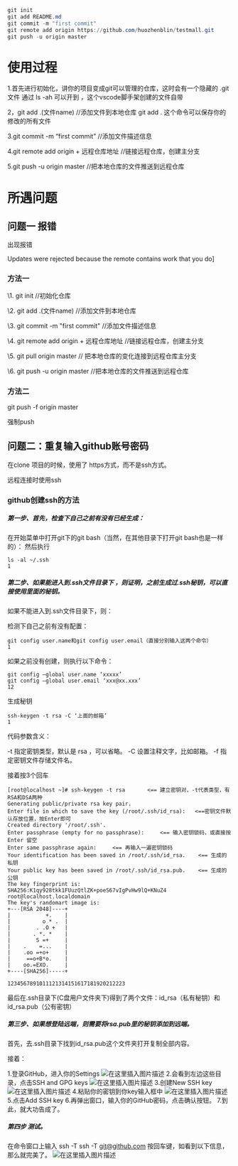 ```powershell
git init  
git add README.md
git commit -m "first commit"
git remote add origin https://github.com/huozhenblin/testmall.git
git push -u origin master
```

# 使用过程

1.首先进行初始化，讲你的项目变成git可以管理的仓库，这时会有一个隐藏的 .git文件  通过  ls -ah 可以开到 ，这个vscode脚手架创建的文件自带

2，git add .(文件name) //添加文件到本地仓库  git add .  这个命令可以保存你的修改的所有文件

3.git commit -m “first commit” //添加文件描述信息

4.git remote add origin + 远程仓库地址 //链接远程仓库，创建主分支

5.git push -u origin master //把本地仓库的文件推送到远程仓库

# 所遇问题

## 问题一 报错

出现报错

Updates were rejected because the remote contains work that you do]

### 方法一

\1. git init //初始化仓库



\2. git add .(文件name) //添加文件到本地仓库



\3. git commit -m "first commit" //添加文件描述信息



\4. git remote add origin + 远程仓库地址 //链接远程仓库，创建主分支



\5. git pull origin master // 把本地仓库的变化连接到远程仓库主分支



\6. git push -u origin master //把本地仓库的文件推送到远程仓库

### 方法二

git push -f origin master

强制push

## 问题二：重复输入github账号密码

在clone 项目的时候，使用了 https方式，而不是ssh方式。

远程连接时使用ssh



### github创建ssh的方法

##### 第一步、首先，检查下自己之前有没有已经生成：

在开始菜单中打开git下的git bash（当然，在其他目录下打开git bash也是一样的）：
然后执行

```
ls -al ~/.ssh 
1
```

##### 第二步、如果能进入到.ssh文件目录下 ，则证明，之前生成过.ssh秘钥，可以直接使用里面的秘钥。

如果不能进入到.ssh文件目录下，则：

检测下自己之前有没有配置：

```
git config user.name和git config user.email（直接分别输入这两个命令）
1
```

如果之前没有创建，则执行以下命令：

```
git config –global user.name ‘xxxxx’ 
git config –global user.email ‘xxx@xx.xxx’
12
```

生成秘钥

```
ssh-keygen -t rsa -C ‘上面的邮箱’
1
```

代码参数含义：

-t 指定密钥类型，默认是 rsa ，可以省略。
-C 设置注释文字，比如邮箱。
-f 指定密钥文件存储文件名。

接着按3个回车

```
[root@localhost ~]# ssh-keygen -t rsa       <== 建立密钥对，-t代表类型，有RSA和DSA两种
Generating public/private rsa key pair.
Enter file in which to save the key (/root/.ssh/id_rsa):   <==密钥文件默认存放位置，按Enter即可
Created directory '/root/.ssh'.
Enter passphrase (empty for no passphrase):     <== 输入密钥锁码，或直接按 Enter 留空
Enter same passphrase again:     <== 再输入一遍密钥锁码
Your identification has been saved in /root/.ssh/id_rsa.    <== 生成的私钥
Your public key has been saved in /root/.ssh/id_rsa.pub.    <== 生成的公钥
The key fingerprint is:
SHA256:K1qy928tkk1FUuzQtlZK+poeS67vIgPvHw9lQ+KNuZ4 root@localhost.localdomain
The key's randomart image is:
+---[RSA 2048]----+
|           +.    |
|          o * .  |
|        . .O +   |
|       . *. *    |
|        S =+     |
|    .    =...    |
|    .oo =+o+     |
|     ==o+B*o.    |
|    oo.=EXO.     |
+----[SHA256]-----+

1234567891011121314151617181920212223
```

最后在.ssh目录下(C盘用户文件夹下)得到了两个文件：id_rsa（私有秘钥）和id_rsa.pub（公有密钥）

##### 第三步、如果想登陆远端，则需要将rsa.pub里的秘钥添加到远端。

首先，去.ssh目录下找到id_rsa.pub这个文件夹打开复制全部内容。

接着：

1.登录GitHub，进入你的Settings
![在这里插入图片描述](https://img-blog.csdnimg.cn/2019061921352777.png?x-oss-process=image/watermark,type_ZmFuZ3poZW5naGVpdGk,shadow_10,text_aHR0cHM6Ly9ibG9nLmNzZG4ubmV0L3FxXzM1NDk1MzM5,size_16,color_FFFFFF,t_70)
2.会看到左边这些目录，点击SSH and GPG keys
![在这里插入图片描述](https://img-blog.csdnimg.cn/20190619213552339.png?x-oss-process=image/watermark,type_ZmFuZ3poZW5naGVpdGk,shadow_10,text_aHR0cHM6Ly9ibG9nLmNzZG4ubmV0L3FxXzM1NDk1MzM5,size_16,color_FFFFFF,t_70)
3.创建New SSH key
![在这里插入图片描述](https://img-blog.csdnimg.cn/20190619213619807.png?x-oss-process=image/watermark,type_ZmFuZ3poZW5naGVpdGk,shadow_10,text_aHR0cHM6Ly9ibG9nLmNzZG4ubmV0L3FxXzM1NDk1MzM5,size_16,color_FFFFFF,t_70)
4.粘贴你的密钥到你key输入框中
![在这里插入图片描述](https://img-blog.csdnimg.cn/20190619213715333.png?x-oss-process=image/watermark,type_ZmFuZ3poZW5naGVpdGk,shadow_10,text_aHR0cHM6Ly9ibG9nLmNzZG4ubmV0L3FxXzM1NDk1MzM5,size_16,color_FFFFFF,t_70)
5.点击Add SSH key
6.再弹出窗口，输入你的GitHub密码，点击确认按钮。
7.到此，就大功告成了。

##### 第四步 测试。

在命令窗口上输入 ssh -T ssh -T [git@github.com](mailto:git@github.com) 按回车键，如看到以下信息，那么就完美了。
![在这里插入图片描述](https://img-blog.csdnimg.cn/20190619221201430.png)